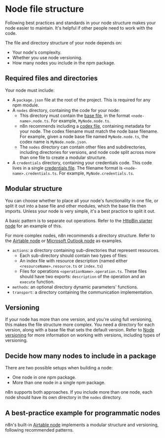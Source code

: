 # Node file structure

Following best practices and standards in your node structure makes your node easier to maintain. It's helpful if other people need to work with the code.

The file and directory structure of your node depends on:

- Your node's complexity.
- Whether you use node versioning.
- How many nodes you include in the npm package.

## Required files and directories

Your node must include:

- A `package.json` file at the root of the project. This is required for any npm module.
- A `nodes` directory, containing the code for your node:
  - This directory must contain the [base file](https://docs.n8n.io/integrations/creating-nodes/build/reference/node-base-files/), in the format `<node-name>.node.ts`. For example, `MyNode.node.ts`.
  - n8n recommends including a [codex file](https://docs.n8n.io/integrations/creating-nodes/build/reference/node-codex-files/), containing metadata for your node. The codex filename must match the node base filename. For example, given a node base file named `MyNode.node.ts`, the codex name is `MyNode.node.json`.
  - The `nodes` directory can contain other files and subdirectories, including directories for versions, and node code split across more than one file to create a modular structure.
- A `credentials` directory, containing your credentials code. This code lives in a single [credentials file](https://docs.n8n.io/integrations/creating-nodes/build/reference/credentials-files/). The filename format is `<node-name>.credentials.ts`. For example, `MyNode.credentials.ts`.

## Modular structure

You can choose whether to place all your node's functionality in one file, or split it out into a base file and other modules, which the base file then imports. Unless your node is very simple, it's a best practice to split it out.

A basic pattern is to separate out operations. Refer to the [HttpBin starter node](https://github.com/n8n-io/n8n-nodes-starter/tree/master/nodes/HttpBin) for an example of this.

For more complex nodes, n8n recommends a directory structure. Refer to the [Airtable node](https://github.com/n8n-io/n8n/tree/master/packages/nodes-base/nodes/Airtable) or [Microsoft Outlook node](https://github.com/n8n-io/n8n/tree/master/packages/nodes-base/nodes/Microsoft/Outlook) as examples.

- `actions`: a directory containing sub-directories that represent resources.
  - Each sub-directory should contain two types of files:
  - An index file with resource description (named either `<resourceName>.resource.ts` or `index.ts`)
  - Files for operations `<operationName>.operation.ts`. These files should have two exports: `description` of the operation and an `execute` function.
- `methods`: an optional directory dynamic parameters' functions.
- `transport`: a directory containing the communication implementation.

## Versioning

If your node has more than one version, and you're using full versioning, this makes the file structure more complex. You need a directory for each version, along with a base file that sets the default version. Refer to [Node versioning](https://docs.n8n.io/integrations/creating-nodes/build/reference/node-versioning/) for more information on working with versions, including types of versioning.

## Decide how many nodes to include in a package

There are two possible setups when building a node:
- One node in one npm package.
- More than one node in a single npm package.

n8n supports both approaches. If you include more than one node, each node should have its own directory in the `nodes` directory.

## A best-practice example for programmatic nodes
n8n's built-in [Airtable node](https://github.com/n8n-io/n8n/tree/master/packages/nodes-base/nodes/Airtable) implements a modular structure and versioning, following recommended patterns.
